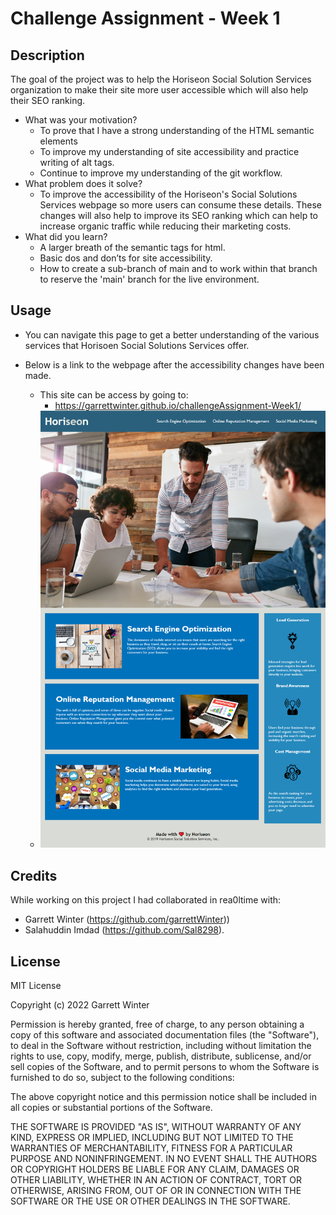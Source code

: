 # Challenge Assignment - Week 1

## Description

The goal of the project was to help the Horiseon Social Solution Services organization to make their site more user accessible which will also help their SEO ranking.

- What was your motivation?
    - To prove that I have a strong understanding of the HTML semantic elements
    - To improve my understanding of site accessibility and practice writing of alt tags.
    - Continue to improve my understanding of the git workflow.
- What problem does it solve?
    - To improve the accessibility of the Horiseon's Social Solutions Services webpage so more users can consume these details. These changes will also help to improve its SEO ranking which can help to increase organic traffic while reducing their marketing costs.
- What did you learn?
  - A larger breath of the semantic tags for html.
  - Basic dos and don’ts for site accessibility.
  - How to create a sub-branch of main and to work within that branch to reserve the 'main' branch for the live environment.

## Usage

- You can navigate this page to get a better understanding of the various services that Horisoen Social Solutions Services offer.

- Below is a link to the webpage after the accessibility changes have been made.
    - This site can be access by going to:
        - https://garrettwinter.github.io/challengeAssignment-Week1/
    - ![A Screenshot of the entire webpage can be seen here.](./assets/images/screencapture-garrettwinter-github-io-challengeAssignment-Week1-2022-10-26-14_57_34.png)

## Credits

While working on this project I had collaborated in rea0ltime with:
  - Garrett Winter (https://github.com/garrettWinter))
  - Salahuddin Imdad (https://github.com/Sal8298).

## License

MIT License

Copyright (c) 2022 Garrett Winter

Permission is hereby granted, free of charge, to any person obtaining a copy
of this software and associated documentation files (the "Software"), to deal
in the Software without restriction, including without limitation the rights
to use, copy, modify, merge, publish, distribute, sublicense, and/or sell
copies of the Software, and to permit persons to whom the Software is
furnished to do so, subject to the following conditions:

The above copyright notice and this permission notice shall be included in all
copies or substantial portions of the Software.

THE SOFTWARE IS PROVIDED "AS IS", WITHOUT WARRANTY OF ANY KIND, EXPRESS OR
IMPLIED, INCLUDING BUT NOT LIMITED TO THE WARRANTIES OF MERCHANTABILITY,
FITNESS FOR A PARTICULAR PURPOSE AND NONINFRINGEMENT. IN NO EVENT SHALL THE
AUTHORS OR COPYRIGHT HOLDERS BE LIABLE FOR ANY CLAIM, DAMAGES OR OTHER
LIABILITY, WHETHER IN AN ACTION OF CONTRACT, TORT OR OTHERWISE, ARISING FROM,
OUT OF OR IN CONNECTION WITH THE SOFTWARE OR THE USE OR OTHER DEALINGS IN THE
SOFTWARE.


